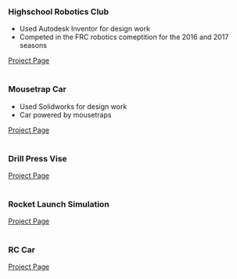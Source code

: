 ### Highschool Robotics Club
- Used Autodesk Inventor for design work  
- Competed in the FRC robotics comeptition for the 2016 and 2017 seasons  

[Project Page](FRC/FRC.md)  
&nbsp;   

### Mousetrap Car
- Used Solidworks for design work  
- Car powered by mousetraps

[Project Page](Mousetrap_Car/Mousetrap_Car.md)  
&nbsp;  

### Drill Press Vise
[Project Page](Vise/Vise.md)  
&nbsp;  

### Rocket Launch Simulation
[Project Page](Rocket_Simulation/Rocket_Simulation.md)  
&nbsp;  

### RC Car
[Project Page](RC_Car/RC_Car.md)  
&nbsp;  
